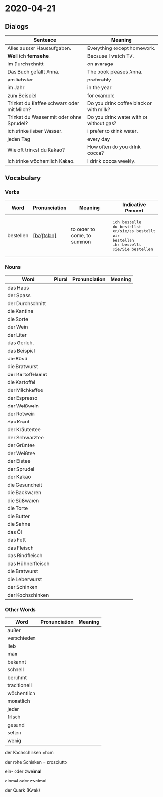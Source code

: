 # 2020-04-21

## Dialogs

| Sentence                                  | Meaning                                 |
| ----------------------------------------- | --------------------------------------- |
| Alles ausser Hausaufgaben.                | Everything except homework.             |
| **Weil** ich **fernsehe**.                | Because I watch TV.                     |
| im Durchschnitt                           | on average                              |
| Das Buch gefällt Anna.                    | The book pleases Anna.                  |
| am liebsten                               | preferably                              |
| im Jahr                                   | in the year                             |
| zum Beispiel                              | for example                             |
| Trinkst du Kaffee schwarz oder mit Milch? | Do you drink coffee black or with milk? |
| Trinkst du Wasser mit oder ohne Sprudel?  | Do you drink water with or without gas? |
| Ich trinke lieber Wasser.                 | I prefer to drink water.                |
| jeden Tag                                 | every day                               |
| Wie oft trinkst du Kakao?                 | How often do you drink cocoa?           |
| Ich trinke wöchentlich Kakao.             | I drink cocoa weekly.                   |

## Vocabulary

### Verbs

| Word      | Pronunciation                                                             | Meaning                     | Indicative Present                                                                                                                             |
| --------- | ------------------------------------------------------------------------- | --------------------------- | ---------------------------------------------------------------------------------------------------------------------------------------------- |
| bestellen | [[bəˈʃtɛlən]](https://cdn.duden.de/_media_/audio/ID4110290_383984435.mp3) | to order to come, to summon | <pre>ich       bestelle<br>du        bestellst<br>er/sie/es bestellt<br>wir       bestellen<br>ihr       bestellt<br>sie/Sie   bestellen</pre> |

### Nouns

| Word               | Plural | Pronunciation | Meaning |
| ------------------ | ------ | ------------- | ------- |
| das Haus           |        |               |         |
| der Spass          |        |               |         |
| der Durchschnitt   |        |               |         |
| die Kantine        |        |               |         |
| die Sorte          |        |               |         |
| der Wein           |        |               |         |
| der Liter          |        |               |         |
| das Gericht        |        |               |         |
| das Beispiel       |        |               |         |
| die Rösti          |        |               |         |
| die Bratwurst      |        |               |         |
| der Kartoffelsalat |        |               |         |
| die Kartoffel      |        |               |         |
| der Milchkaffee    |        |               |         |
| der Espresso       |        |               |         |
| der Weißwein       |        |               |         |
| der Rotwein        |        |               |         |
| das Kraut          |        |               |         |
| der Kräutertee     |        |               |         |
| der Schwarztee     |        |               |         |
| der Grüntee        |        |               |         |
| der Weißtee        |        |               |         |
| der Eistee         |        |               |         |
| der Sprudel        |        |               |         |
| der Kakao          |        |               |         |
| die Gesundheit     |        |               |         |
| die Backwaren      |        |               |         |
| die Süßwaren       |        |               |         |
| die Torte          |        |               |         |
| die Butter         |        |               |         |
| die Sahne          |        |               |         |
| das Öl             |        |               |         |
| das Fett           |        |               |         |
| das Fleisch        |        |               |         |
| das Rindfleisch    |        |               |         |
| das Hühnerfleisch  |        |               |         |
| die Bratwurst      |        |               |         |
| die Leberwurst     |        |               |         |
| der Schinken       |        |               |         |
| der Kochschinken   |        |               |         |

### Other Words

| Word         | Pronunciation | Meaning |
| ------------ | ------------- | ------- |
| außer        |               |         |
| verschieden  |               |         |
| lieb         |               |         |
| man          |               |         |
| bekannt      |               |         |
| schnell      |               |         |
| berühmt      |               |         |
| traditionell |               |         |
| wöchentlich  |               |         |
| monatlich    |               |         |
| jeder        |               |         |
| frisch       |               |         |
| gesund       |               |         |
| selten       |               |         |
| wenig        |               |         |

der Kochschinken =ham 

der rohe Schinken = prosciutto 

ein- oder zwei**mal** 

einmal oder zweimal 

der Quark (Kwak) 
